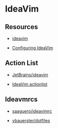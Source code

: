 IdeaVim
===

Resources
---

- [ideavim](https://github.com/JetBrains/ideavim)

- [Configuring IdeaVim](https://medium.com/@danidiaz/configuring-ideavimrc-de16a4da0715)

Action List
---

- [JetBrains/ideavim](https://github.com/JetBrains/ideavim/blob/master/src/com/maddyhome/idea/vim/package-info.java)

- [IdeaVim actionlist](https://gist.github.com/zchee/9c78f91cc5ad771c1f5d)

Ideavmrcs
---

- [saaguero/ideavimrc](https://github.com/saaguero/ideavimrc/blob/master/.ideavimrc)

- [vbauerster/dotfiles](https://github.com/vbauerster/dotfiles/blob/master/ideavimrc)
